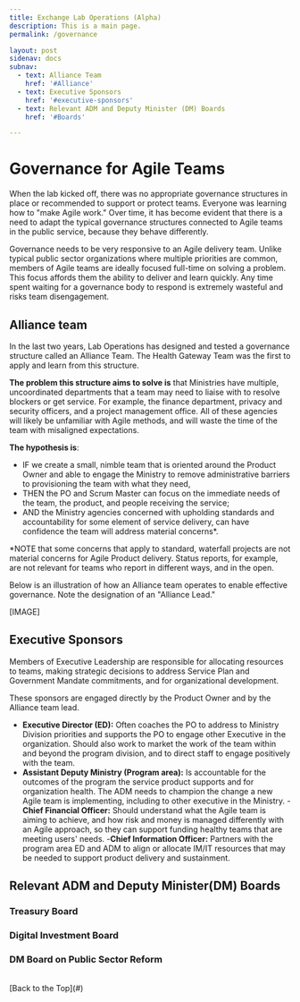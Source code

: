 ```yaml
---
title: Exchange Lab Operations (Alpha)
description: This is a main page.
permalink: /governance

layout: post
sidenav: docs
subnav:
  - text: Alliance Team
    href: '#Alliance'
  - text: Executive Sponsors
    href: '#executive-sponsors'
  - text: Relevant ADM and Deputy Minister (DM) Boards
    href: '#Boards'

---
```

# Governance for Agile Teams

When the lab kicked off, there was no appropriate governance structures in place or recommended to support or protect teams. Everyone was learning how to "make Agile work." Over time, it has become evident that there is a need to adapt the typical governance structures connected to Agile teams in the public service, because they behave differently.

Governance needs to be very responsive to an Agile delivery team. Unlike typical public sector organizations where multiple priorities are common, members of Agile teams are ideally focused full-time on solving a problem. This focus affords them the ability to deliver and learn quickly. Any time spent waiting for a governance body to respond is extremely wasteful and risks team disengagement.

## Alliance team
In the last two years, Lab Operations has designed and tested a governance structure called an Alliance Team. The Health Gateway Team was the first to apply and learn from this structure.

**The problem this structure aims to solve is** that Ministries have multiple, uncoordinated departments that a team may need to liaise with to resolve blockers or get service. For example, the finance department, privacy and security officers, and a project management office. All of these agencies will likely be unfamiliar with Agile methods, and will waste the time of the team with misaligned expectations.

**The hypothesis is**:
- IF we create a small, nimble team that is oriented around the Product Owner and able to engage the Ministry to remove administrative barriers to provisioning the team with what they need,
- THEN the PO and Scrum Master can focus on the immediate needs of the team, the product, and people receiving the service;
- AND the Ministry agencies concerned with upholding standards and accountability for some element of service delivery, can have confidence the team will address material concerns*.

*NOTE that some concerns that apply to standard, waterfall projects are not material concerns for Agile Product delivery. Status reports, for example, are not relevant for teams who report in different ways, and in the open.

Below is an illustration of how an Alliance team operates to enable effective governance. Note the designation of an "Alliance Lead."

[IMAGE]

## Executive Sponsors
Members of Executive Leadership are responsible for allocating resources to teams, making strategic decisions to address Service Plan and Government Mandate commitments, and for organizational development.

These sponsors are engaged directly by the Product Owner and by the Alliance team lead.

- **Executive Director (ED):** Often coaches the PO to address to Ministry Division priorities and supports the PO to engage other Executive in the organization. Should also work to market the work of the team within and beyond the program division, and to direct staff to engage positively with the team.
- **Assistant Deputy Ministry (Program area):** Is accountable for the outcomes of the program the service product supports and for organization health. The ADM needs to champion the change a new Agile team is implementing, including to other executive in the Ministry.
-**Chief Financial Officer:** Should understand what the Agile team is aiming to achieve, and how risk and money is managed differently with an Agile approach, so they can support funding healthy teams that are meeting users' needs.
-**Chief Information Officer:** Partners with the program area ED and ADM to align or allocate IM/IT resources that may be needed to support product delivery and sustainment.

## Relevant ADM and Deputy Minister(DM) Boards

### Treasury Board

### Digital Investment Board

### DM Board on Public Sector Reform



<br/>
[Back to the Top](#)
